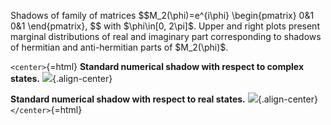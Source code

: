 Shadows of family of matrices \$\$M_2(\\phi)=e\^{i\\phi}
\\begin{pmatrix} 0&1\
0&1 \\end{pmatrix}, \$\$ with \$\\phi\\in\[0, 2\\pi\]\$. Upper and right
plots present marginal distributions of real and imaginary part
corresponding to shadows of hermitian and anti-hermitian parts of
\$M_2(\\phi)\$.

`<center>`{=html} **Standard numerical shadow with respect to complex
states.** ![](/animations/marginal-m2.gif){.align-center}

**Standard numerical shadow with respect to real states.**
![](/animations/marginal-m2-real.gif){.align-center} `</center>`{=html}
